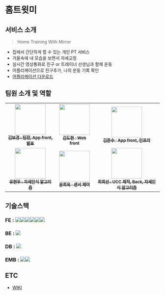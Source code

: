 # 홈트윗미

## 서비스 소개
> Home Training With Mirror
 - 집에서 간단하게 할 수 있는 개인 PT 서비스
 - 거울속에 내 모습을 보면서 자세교정
 - 실시간 영상통화로 친구 or 트레이너 선생님과 함께 운동
 - 어플리케이션으로 친구추가, 나의 운동 기록 확인
 - [어플리케이션 다운로드](https://expo.dev/artifacts/6dae5604-a671-461d-a206-f70bb8e2cc4b)

## 팀원 소개 및 역할
<table>
  <tbody>
    <tr>
      <td align="center"><a href="https://lab.ssafy.com/rawoon"><img src="https://secure.gravatar.com/avatar/417bd0eface5f6ca1ad2836aaf80629d?s=80&d=identicon" width="100px;" alt=""/><br /><sub><b>김보경 : 팀장, App front, 발표</b></sub></a><br /></td>
      <td align="center"><a href="https://lab.ssafy.com/kd8317"><img src="https://lab.ssafy.com/uploads/-/system/user/avatar/5001/avatar.png?width=40" width="100px;" alt=""/><br /><sub><b>김도현 : Web front</b></sub></a><br /></td>
      <td align="center"><a href="https://lab.ssafy.com/xofkdqkqh"><img src="https://lab.ssafy.com/uploads/-/system/user/avatar/5212/avatar.png?width=40" width="100px;" alt=""/><br /><sub><b>김준수 : App front, 인프라</b></sub></a><br /></td>
     <tr/>
      <td align="center"><a href="https://lab.ssafy.com/dbgusdn98"><img src="https://secure.gravatar.com/avatar/5745bce8fc14f21a71c1e609c997ddfe?s=80&d=identicon" width="100px;" alt=""/><br /><sub><b>유현우 : 자세인식 알고리즘</b></sub></a><br /></td>
      <td align="center"><a href="https://lab.ssafy.com/sosyho"><img src="https://secure.gravatar.com/avatar/6fbb02c4f5a0005f43148a2c29446403?s=80&d=identicon" width="100px;" alt=""/><br /><sub><b>윤희욱 : 센서 제어</b></sub></a><br /></td>
      <td align="center"><a href="https://lab.ssafy.com/asdfmelody"><img src="https://lab.ssafy.com/uploads/-/system/user/avatar/5155/avatar.png?width=40" width="100px;" alt=""/><br /><sub><b>최희선 : UCC 제작, Back, 자세인식 알고리즘</b></sub></a><br /></td>
    </tr>
  </tbody>
</table>

## 기술스택
 ### FE : <img src="https://img.shields.io/badge/React-61DAFB?style=for-the-badge&logo=React&logoColor=black"><img src="https://img.shields.io/badge/Css-1572B6?style=for-the-badge&logo=Css&logoColor=white"><img src="https://img.shields.io/badge/Typescript-3178C6?style=for-the-badge&logo=TypeScript&logoColor=white"><img src="https://img.shields.io/badge/React Native-61DAFB?style=for-the-badge&logo=React&logoColor=black"><img src="https://img.shields.io/badge/Electron-47848F?style=for-the-badge&logo=Electron&logoColor=white"><img src="https://img.shields.io/badge/Redux-764ABC?style=for-the-badge&logo=Redux&logoColor=white">
### BE : <img src="https://img.shields.io/badge/Spring Boot-6DB33F?style=for-the-badge&logo=Spring Boot&logoColor=white">
### DB : <img src="https://img.shields.io/badge/MySQL-4479A1?style=for-the-badge&logo=MySQL&logoColor=white">
### EMB : <img src="https://img.shields.io/badge/Python-3776AB?style=for-the-badge&logo=Python&logoColor=white"><img src="https://img.shields.io/badge/MySJavaScriptQL-F7DF1E?style=for-the-badge&logo=JavaScript&logoColor=white">

 ## ETC
 - [WIKI](https://lab.ssafy.com/s07-final/S07P31A306/-/wikis/home)
